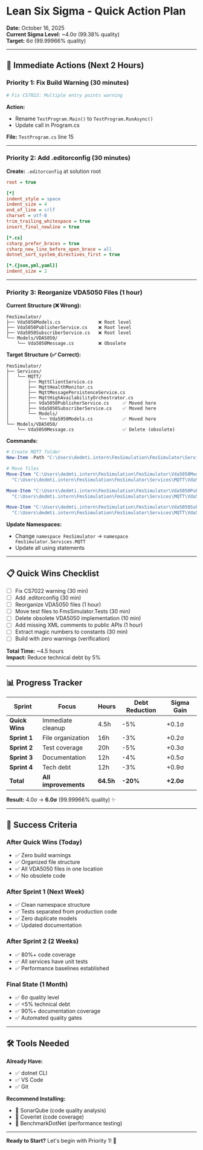 # Lean Six Sigma - Quick Action Plan

**Date:** October 16, 2025  
**Current Sigma Level:** ~4.0σ (99.38% quality)  
**Target:** 6σ (99.99966% quality)

---

## 🚀 Immediate Actions (Next 2 Hours)

### Priority 1: Fix Build Warning (30 minutes)
```powershell
# Fix CS7022: Multiple entry points warning
```

**Action:**
- Rename `TestProgram.Main()` to `TestProgram.RunAsync()` 
- Update call in Program.cs

**File:** `TestProgram.cs` line 15

---

### Priority 2: Add .editorconfig (30 minutes)

**Create:** `.editorconfig` at solution root

```ini
root = true

[*]
indent_style = space
indent_size = 4
end_of_line = crlf
charset = utf-8
trim_trailing_whitespace = true
insert_final_newline = true

[*.cs]
csharp_prefer_braces = true
csharp_new_line_before_open_brace = all
dotnet_sort_system_directives_first = true

[*.{json,yml,yaml}]
indent_size = 2
```

---

### Priority 3: Reorganize VDA5050 Files (1 hour)

**Current Structure (❌ Wrong):**
```
FmsSimulator/
├── Vda5050Models.cs              ❌ Root level
├── Vda5050PublisherService.cs    ❌ Root level  
├── Vda5050SubscriberService.cs   ❌ Root level
└── Models/VDA5050/
    └── Vda5050Message.cs         ❌ Obsolete
```

**Target Structure (✅ Correct):**
```
FmsSimulator/
├── Services/
│   └── MQTT/
│       ├── MqttClientService.cs
│       ├── MqttHealthMonitor.cs
│       ├── MqttMessagePersistenceService.cs
│       ├── MqttHighAvailabilityOrchestrator.cs
│       ├── Vda5050PublisherService.cs     ✅ Moved here
│       ├── Vda5050SubscriberService.cs    ✅ Moved here
│       └── Models/
│           └── Vda5050Models.cs           ✅ Moved here
└── Models/VDA5050/
    └── Vda5050Message.cs                  ✅ Delete (obsolete)
```

**Commands:**
```powershell
# Create MQTT folder
New-Item -Path "C:\Users\dedmti.intern\FmsSimulation\FmsSimulator\Services\MQTT" -ItemType Directory

# Move files
Move-Item "C:\Users\dedmti.intern\FmsSimulation\FmsSimulator\Vda5050Models.cs" `
  "C:\Users\dedmti.intern\FmsSimulation\FmsSimulator\Services\MQTT\Vda5050Models.cs"

Move-Item "C:\Users\dedmti.intern\FmsSimulation\FmsSimulator\Vda5050PublisherService.cs" `
  "C:\Users\dedmti.intern\FmsSimulation\FmsSimulator\Services\MQTT\Vda5050PublisherService.cs"

Move-Item "C:\Users\dedmti.intern\FmsSimulation\FmsSimulator\Vda5050SubscriberService.cs" `
  "C:\Users\dedmti.intern\FmsSimulation\FmsSimulator\Services\MQTT\Vda5050SubscriberService.cs"
```

**Update Namespaces:**
- Change `namespace FmsSimulator` → `namespace FmsSimulator.Services.MQTT`
- Update all using statements

---

## 📋 Quick Wins Checklist

- [ ] Fix CS7022 warning (30 min)
- [ ] Add .editorconfig (30 min)
- [ ] Reorganize VDA5050 files (1 hour)
- [ ] Move test files to FmsSimulator.Tests (30 min)
- [ ] Delete obsolete VDA5050 implementation (10 min)
- [ ] Add missing XML comments to public APIs (1 hour)
- [ ] Extract magic numbers to constants (30 min)
- [ ] Build with zero warnings (verification)

**Total Time:** ~4.5 hours  
**Impact:** Reduce technical debt by 5%

---

## 📊 Progress Tracker

| Sprint | Focus | Hours | Debt Reduction | Sigma Gain |
|--------|-------|-------|----------------|------------|
| **Quick Wins** | Immediate cleanup | 4.5h | -5% | +0.1σ |
| **Sprint 1** | File organization | 16h | -3% | +0.2σ |
| **Sprint 2** | Test coverage | 20h | -5% | +0.3σ |
| **Sprint 3** | Documentation | 12h | -4% | +0.5σ |
| **Sprint 4** | Tech debt | 12h | -3% | +0.9σ |
| **Total** | **All improvements** | **64.5h** | **-20%** | **+2.0σ** |

**Result:** 4.0σ → **6.0σ** (99.99966% quality) ✨

---

## 🎯 Success Criteria

### After Quick Wins (Today)
- ✅ Zero build warnings
- ✅ Organized file structure
- ✅ All VDA5050 files in one location
- ✅ No obsolete code

### After Sprint 1 (Next Week)
- ✅ Clean namespace structure
- ✅ Tests separated from production code
- ✅ Zero duplicate models
- ✅ Updated documentation

### After Sprint 2 (2 Weeks)
- ✅ 80%+ code coverage
- ✅ All services have unit tests
- ✅ Performance baselines established

### Final State (1 Month)
- ✅ 6σ quality level
- ✅ <5% technical debt
- ✅ 90%+ documentation coverage
- ✅ Automated quality gates

---

## 🛠️ Tools Needed

**Already Have:**
- ✅ dotnet CLI
- ✅ VS Code
- ✅ Git

**Recommend Installing:**
- 🎯 SonarQube (code quality analysis)
- 🎯 Coverlet (code coverage)
- 🎯 BenchmarkDotNet (performance testing)

---

**Ready to Start?** Let's begin with Priority 1! 🚀
